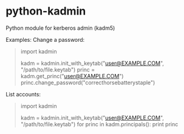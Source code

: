python-kadmin
=============

Python module for kerberos admin (kadm5)

Examples:
  Change a password: 

>  import kadmin
>
>  kadm = kadmin.init_with_keytab("user@EXAMPLE.COM", "/path/to/file.keytab")
>  princ = kadm.get_princ("user@EXAMPLE.COM")
>  princ.change_password("correcthorsebatterystaple")

  List accounts:

> import kadmin
>
> kadm = kadmin.init_with_keytab("user@EXAMPLE.COM", "/path/to/file.keytab")
> for princ in kadm.principals():
>   print princ
